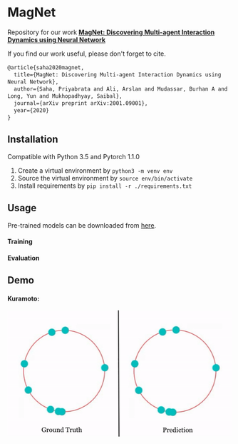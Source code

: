# MagNet
Repository for our work [**MagNet: Discovering Multi-agent Interaction Dynamics using Neural Network**](https://arxiv.org/abs/2001.09001)

If you find our work useful, please don't forget to cite. 
```
@article{saha2020magnet,
  title={MagNet: Discovering Multi-agent Interaction Dynamics using Neural Network},
  author={Saha, Priyabrata and Ali, Arslan and Mudassar, Burhan A and Long, Yun and Mukhopadhyay, Saibal},
  journal={arXiv preprint arXiv:2001.09001},
  year={2020}
}

```

## Installation

Compatible with Python 3.5 and Pytorch 1.1.0

1. Create a virtual environment by `python3 -m venv env`
2. Source the virtual environment by `source env/bin/activate`
3. Install requirements by `pip install -r ./requirements.txt`

## Usage

Pre-trained models can be downloaded from [here](https://www.dropbox.com/sh/12c0wpgszty10hc/AABYKfrBdneQhKDmo8ony8vWa?dl=0).

#### Training

#### Evaluation

## Demo

#### Kuramoto:
![Kuramoto](https://github.com/sahapriyabrata/MagNet/blob/master/videos/Kuramoto.gif)
